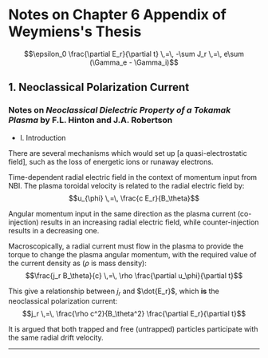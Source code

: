 # Notes on Chapter 6 Appendix of Weymiens's Thesis

$$\epsilon_0 \frac{\partial E_r}{\partial t} \,=\, -\sum J_r \,=\, e\sum (\Gamma_e - \Gamma_i)$$

## 1. Neoclassical Polarization Current
### Notes on _Neoclassical Dielectric Property of a Tokamak Plasma_ by F.L. Hinton and J.A. Robertson

<!-- ------------ THE ABSTRACT ------------

	The response of a tokamak plasma to a time-dependent axisymmetric radial electric field is considered.
	The bounce-average motion of magnetically trapped ions is shown to consist of a radial drift, in addition to the well-known toroidal precession.
	This is a neoclassical polarization drift, which is larger than the standard one by a factor of B^2 / B_\theta^2, the square of the ratio of total to poloidal magnetic fields.
	The resulting low-frequency dielectric constant is larger than the standard one by approximately the same factor, when the ions are in the banana regime of neoclassical theory.

-->

+ I. Introduction

There are several mechanisms which would set up [a quasi-electrostatic field], such as the loss of energetic ions or runaway electrons.

Time-dependent radial electric field in the context of momentum input from NBI. The plasma toroidal velocity is related to the radial electric field by:
	$$u_{\phi} \,=\, \frac{c E_r}{B_\theta}$$

Angular momentum input in the same direction as the plasma current (co-injection) results in an increasing radial electric field, while counter-injection results in a decreasing one.

Macroscopically, a radial current must flow in the plasma to provide the torque to change the plasma angular momentum, with the required value of the current density as ($\rho$ is mass density):
	$$\frac{j_r B_\theta}{c} \,=\, \rho \frac{\partial u_\phi}{\partial t}$$

This give a relationship between $j_r$ and $\dot{E_r}$, which **is** the neoclassical polarization current:
	$$j_r \,=\, \frac{\rho c^2}{B_\theta^2} \frac{\partial E_r}{\partial t}$$

It is argued that both trapped and free (untrapped) particles participate with the same radial drift velocity.

---------------------------------------
